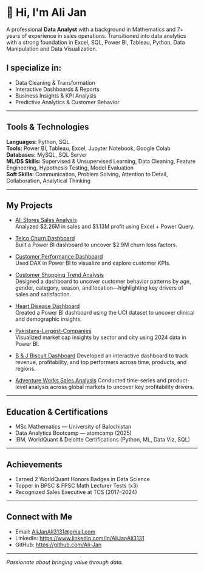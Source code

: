 # 👋 Hi, I'm Ali Jan

A professional **Data Analyst** with a background in Mathematics and 7+ years of experience in sales operations. Transitioned into data analytics with a strong foundation in Excel, SQL, Power BI, Tableau, Python, Data Manipulation and Data Visualization. 

## I specialize in:
- Data Cleaning & Transformation
- Interactive Dashboards & Reports
- Business Insights & KPI Analysis
- Predictive Analytics & Customer Behavior

---

## Tools & Technologies

**Languages:** Python, SQL  
**Tools:** Power BI, Tableau, Excel, Jupyter Notebook, Google Colab  
**Databases:** MySQL, SQL Server  
**ML/DS Skills:** Supervised & Unsupervised Learning, Data Cleaning, Feature Engineering, Hypothesis Testing, Model Evaluation   
**Soft Skills:** Communication, Problem Solving, Attention to Detail, Collaboration, Analytical Thinking

---

## My Projects

- [Ali Stores Sales Analysis](https://github.com/Ali-Jan/Stores-Sales-Analysis)  
Analyzed $2.26M in sales and $1.13M profit using Excel + Power Query.

- [Telco Churn Dashboard](https://github.com/Ali-Jan/Telco-Churn-Analysis)  
Built a Power BI dashboard to uncover $2.9M churn loss factors.

- [Customer Performance Dashboard](https://github.com/Ali-Jan/Customer-Performance-Dashboard)  
Used DAX in Power BI to visualize and explore customer KPIs.

- [Customer Shopping Trend Analysis](https://github.com/Ali-Jan/Customer-Shopping-Trend-Analysis-Power-BI-Dashboard)   
Designed a dashboard to uncover customer behavior patterns by age, gender, category, season, and location—highlighting key drivers of sales and satisfaction.

- [Heart Disease Dashboard](https://github.com/Ali-Jan/Heart_Disease)   
Created a Power BI dashboard using the UCI dataset to uncover clinical and demographic insights.

- [Pakistans-Largest-Companies](https://github.com/Ali-Jan/Pakistans-Largest-Companies)   
Visualized market cap insights by sector and city using 2024 data in Power BI.

- [B & J Biscuit Dashboard](https://github.com/Ali-Jan/B-J-Biscuit-Dashboard)
Developed an interactive dashboard to track revenue, profitability, and top performers across time, products, and regions.

- [Adventure Works Sales Analysis](https://github.com/Ali-Jan/Adventure-Works-Sales-Analysis---Excel-Dashboard)
Conducted time-series and product-level analysis across global markets to uncover key profitability drivers.

---

## Education & Certifications

- MSc Mathematics — University of Balochistan  
- Data Analytics Bootcamp — atomcamp (2025)  
- IBM, WorldQuant & Deloitte Certifications (Python, ML, Data Viz, SQL)

---

## Achievements

-  Earned 2 WorldQuant Honors Badges in Data Science  
- Topper in BPSC & FPSC Math Lecturer Tests (x3)  
- Recognized Sales Executive at TCS (2017–2024)

---

## Connect with Me

- Email: AliJanAli3131@gmail.com    
- LinkedIn: https://www.linkedin.com/in/AliJanAli3131    
- GitHub: https://github.com/Ali-Jan

---
 *Passionate about bringing value through data.*
